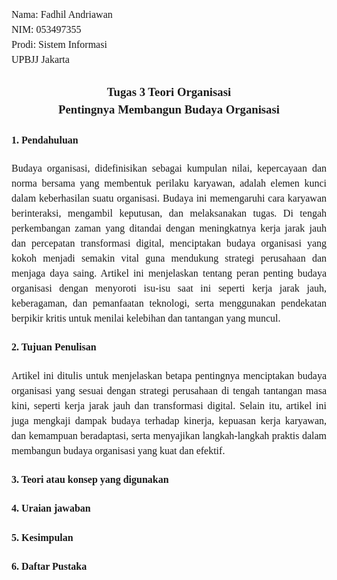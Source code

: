 <div style="font-family: 'Times New Roman', Times, serif; font-size: 12pt; line-height: 1.5" align="justify">
Nama: Fadhil Andriawan <br> NIM: 053497355 <br> Prodi: Sistem Informasi <br> UPBJJ Jakarta
<br>

<div align="center">
<h3>Tugas 3 Teori Organisasi <br> Pentingnya Membangun Budaya Organisasi</h3>
</div>

#### 1. Pendahuluan

Budaya organisasi, didefinisikan sebagai kumpulan nilai, kepercayaan dan norma bersama yang membentuk perilaku karyawan, adalah elemen kunci dalam keberhasilan suatu organisasi. Budaya ini memengaruhi cara karyawan berinteraksi, mengambil keputusan, dan melaksanakan tugas. Di tengah perkembangan zaman yang ditandai dengan meningkatnya kerja jarak jauh dan percepatan transformasi digital, menciptakan budaya organisasi yang kokoh menjadi semakin vital guna mendukung strategi perusahaan dan menjaga daya saing. Artikel ini menjelaskan tentang peran penting budaya organisasi dengan menyoroti isu-isu saat ini seperti kerja jarak jauh, keberagaman, dan pemanfaatan teknologi, serta menggunakan pendekatan berpikir kritis untuk menilai kelebihan dan tantangan yang muncul.

#### 2. Tujuan Penulisan

Artikel ini ditulis untuk menjelaskan betapa pentingnya menciptakan budaya organisasi yang sesuai dengan strategi perusahaan di tengah tantangan masa kini, seperti kerja jarak jauh dan transformasi digital. Selain itu, artikel ini juga mengkaji dampak budaya terhadap kinerja, kepuasan kerja karyawan, dan kemampuan beradaptasi, serta menyajikan langkah-langkah praktis dalam membangun budaya organisasi yang kuat dan efektif.

#### 3. Teori atau konsep yang digunakan



#### 4. Uraian jawaban
#### 5. Kesimpulan
#### 6. Daftar Pustaka

</div>